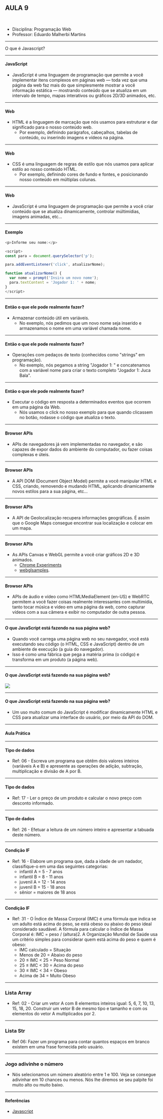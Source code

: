 ## AULA 9

<br />

- Disciplina: Programação Web
- Professor: Eduardo Malherbi Martins

---

O que é Javascript?

---

#### JavaScript

- JavaScript é uma linguagem de programação que permite a você implementar itens complexos em páginas web — toda vez que uma página da web faz mais do que simplesmente mostrar a você informação estática — mostrando conteúdo que se atualiza em um intervalo de tempo, mapas interativos ou gráficos 2D/3D animados, etc.

---

#### Web

- HTML é a linguagem de marcação que nós usamos para estruturar e dar significado para o nosso conteúdo web.
  - Por exemplo, definindo parágrafos, cabeçalhos, tabelas de conteúdo, ou inserindo imagens e vídeos na página.

---

#### Web

- CSS é uma linguagem de regras de estilo que nós usamos para aplicar estilo ao nosso conteúdo HTML.
  - Por exemplo, definindo cores de fundo e fontes, e posicionando nosso conteúdo em múltiplas colunas.

---

#### Web

- JavaScript é uma linguagem de programação que permite a você criar conteúdo que se atualiza dinamicamente, controlar múltimídias, imagens animadas, etc...

---

#### Exemplo

```js
<p>Informe seu nome:</p>

<script>
const para = document.querySelector('p');

para.addEventListener('click', atualizarNome);

function atualizarNome() {
  var nome = prompt('Insira um novo nome');
  para.textContent = 'Jogador 1: ' + nome;
}
</script>
```

---

#### Então o que ele pode realmente fazer?

- Armazenar conteúdo útil em variáveis.
  - No exemplo, nós pedimos que um novo nome seja inserido e armazenamos o nome em uma variável chamada nome.

---

#### Então o que ele pode realmente fazer?

- Operações com pedaços de texto (conhecidos como "strings" em programação).
  - No exemplo, nós pegamos a string "Jogador 1: " e concatenamos com a variável nome para criar o texto completo "Jogador 1: Juca Bala".

---

#### Então o que ele pode realmente fazer?

- Executar o código em resposta a determinados eventos que ocorrem em uma página da Web.
  - Nós usamos o click no nosso exemplo para que quando clicassem no botão, rodasse o código que atualiza o texto.

---

#### Browser APIs

- APIs de navegadores já vem implementadas no navegador, e são capazes de expor dados do ambiente do computador, ou fazer coisas complexas e úteis.

---

#### Browser APIs

- A API DOM (Document Object Model) permite a você manipular HTML e CSS, criando, removendo e mudando HTML, aplicando dinamicamente novos estilos para a sua página, etc...

---

#### Browser APIs

- A API de Geolocalização recupera informações geográficas. É assim que o Google Maps consegue encontrar sua localização e colocar em um mapa.

---

#### Browser APIs

- As APIs Canvas e WebGL permite a você criar gráficos 2D e 3D animados.
  - [Chrome Experiments](https://experiments.withgoogle.com/search?q=WebGL)
  - [webglsamples](https://webglsamples.org/).

---

#### Browser APIs

- APIs de áudio e vídeo como HTMLMediaElement (en-US) e WebRTC permitem a você fazer coisas realmente interessantes com multimídia, tanto tocar música e vídeo em uma página da web, como capturar vídeos com a sua câmera e exibir no computador de outra pessoa.

---

#### O que JavaScript está fazendo na sua página web?

- Quando você carrega uma página web no seu navegador, você está executando seu código (o HTML, CSS e JavaScript) dentro de um ambiente de execução (a guia do navegador).
- Isso é como uma fábrica que pega a matéria prima (o código) e transforma em um produto (a página web).

---

#### O que JavaScript está fazendo na sua página web?

<img src="./img/js1.png" />

---

#### O que JavaScript está fazendo na sua página web?

- Um uso muito comum do JavaScript é modificar dinamicamente HTML e CSS para atualizar uma interface do usuário, por meio da API do DOM.

---

#### Aula Prática

---

#### Tipo de dados

- Ref: 06 - Escreva um programa que obtêm dois valores inteiros (variáveis A e B) e apresente as operações de adição, subtração, multiplicação e divisão de A por B.

---

#### Tipo de dados

- Ref: 17 - Ler o preço de um produto e calcular o novo preço com desconto informado.

---

#### Tipo de dados

- Ref: 26 - Efetuar a leitura de um número inteiro e apresentar a tabuada deste número.

---

#### Condição IF

- Ref: 16 - Elabore um programa que, dada a idade de um nadador, classifique-o em uma das seguintes categorias:
  - infantil A = 5 - 7 anos
  - infantil B = 8 - 11 anos
  - juvenil A = 12 - 14 anos
  - juvenil B = 15 - 18 anos
  - sênior = maiores de 18 anos

---

#### Condição IF

- Ref: 31 - O Índice de Massa Corporal (IMC) é uma fórmula que indica se um adulto está acima do peso, se está obeso ou abaixo do peso ideal considerado saudável. A fórmula para calcular o Índice de Massa Corporal é: IMC = peso / (altura)2. A Organização Mundial de Saúde usa um critério simples para considerar quem está acima do peso e quem é obeso:
  - IMC calculado = Situação
  - Menos de 20 = Abaixo do peso
  - 20 ≤ IMC < 25 = Peso Normal
  - 25 ≤ IMC < 30 = Acima do peso
  - 30 ≤ IMC < 34 = Obeso
  - Acima de 34 = Muito Obeso

---

### Lista Array

- Ref: 02 - Criar um vetor A com 8 elementos inteiros igual: 5, 6, 7, 10, 13, 15, 18, 20. Construir um vetor B de mesmo tipo e tamanho e com os elementos do vetor A multiplicados por 2.

---

### Lista Str

- Ref 06: Fazer um programa para contar quantos espaços em branco existem em uma frase fornecida pelo usuário.

---

### Jogo adivinhe o número

- Nós selecionamos um número aleatório entre 1 e 100. Veja se consegue adivinhar em 10 chances ou menos. Nós lhe diremos se seu palpite foi muito alto ou muito baixo.

---

#### Referências

- [Javascript](https://developer.mozilla.org/en-US/docs/Learn/JavaScript/First_steps/What_is_JavaScript)
